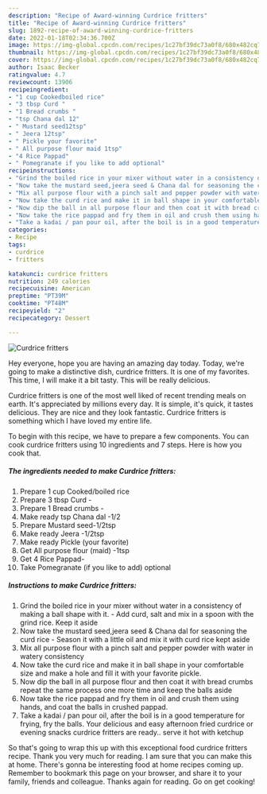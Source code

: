 ```yaml
---
description: "Recipe of Award-winning Curdrice fritters"
title: "Recipe of Award-winning Curdrice fritters"
slug: 1892-recipe-of-award-winning-curdrice-fritters
date: 2022-01-18T02:34:36.700Z
image: https://img-global.cpcdn.com/recipes/1c27bf39dc73a0f8/680x482cq70/curdrice-fritters-recipe-main-photo.jpg
thumbnail: https://img-global.cpcdn.com/recipes/1c27bf39dc73a0f8/680x482cq70/curdrice-fritters-recipe-main-photo.jpg
cover: https://img-global.cpcdn.com/recipes/1c27bf39dc73a0f8/680x482cq70/curdrice-fritters-recipe-main-photo.jpg
author: Isaac Becker
ratingvalue: 4.7
reviewcount: 13906
recipeingredient:
- "1 cup Cookedboiled rice"
- "3 tbsp Curd "
- "1 Bread crumbs "
- "tsp Chana dal 12"
- " Mustard seed12tsp"
- " Jeera 12tsp"
- " Pickle your favorite"
- " All purpose flour maid 1tsp"
- "4 Rice Pappad"
- " Pomegranate if you like to add optional"
recipeinstructions:
- "Grind the boiled rice in your mixer without water in a consistency of making a ball shape with it. Add curd, salt and mix in a spoon with the grind rice. Keep it aside"
- "Now take the mustard seed,jeera seed & Chana dal for seasoning the curd rice  Season it with a little oil and mix it with curd rice kept aside"
- "Mix all purpose flour with a pinch salt and pepper powder with water in watery consistency"
- "Now take the curd rice and make it in ball shape in your comfortable size and make a hole and fill it with your favorite pickle."
- "Now dip the ball in all purpose flour and then coat it with bread crumbs repeat the same process one more time and keep the balls aside"
- "Now take the rice pappad and fry them in oil and crush them using hands, and coat the balls in crushed pappad."
- "Take a kadai / pan pour oil, after the boil is in a good temperature for frying, fry the balls. Your delicious and easy afternoon fried curdrice or evening snacks curdrice fritters are ready.. serve it hot with ketchup"
categories:
- Recipe
tags:
- curdrice
- fritters

katakunci: curdrice fritters 
nutrition: 249 calories
recipecuisine: American
preptime: "PT39M"
cooktime: "PT48M"
recipeyield: "2"
recipecategory: Dessert

---
```



![Curdrice fritters](https://img-global.cpcdn.com/recipes/1c27bf39dc73a0f8/680x482cq70/curdrice-fritters-recipe-main-photo.jpg)

Hey everyone, hope you are having an amazing day today. Today, we're going to make a distinctive dish, curdrice fritters. It is one of my favorites. This time, I will make it a bit tasty. This will be really delicious.



Curdrice fritters is one of the most well liked of recent trending meals on earth. It's appreciated by millions every day. It is simple, it's quick, it tastes delicious. They are nice and they look fantastic. Curdrice fritters is something which I have loved my entire life.


To begin with this recipe, we have to prepare a few components. You can cook curdrice fritters using 10 ingredients and 7 steps. Here is how you cook that.

<!--inarticleads1-->

##### The ingredients needed to make Curdrice fritters:

1. Prepare 1 cup Cooked/boiled rice
1. Prepare 3 tbsp Curd -
1. Prepare 1 Bread crumbs -
1. Make ready tsp Chana dal -1/2
1. Prepare  Mustard seed-1/2tsp
1. Make ready  Jeera -1/2tsp
1. Make ready  Pickle (your favorite)
1. Get  All purpose flour (maid) -1tsp
1. Get 4 Rice Pappad-
1. Take  Pomegranate (if you like to add) optional




<!--inarticleads2-->

##### Instructions to make Curdrice fritters:

1. Grind the boiled rice in your mixer without water in a consistency of making a ball shape with it. - Add curd, salt and mix in a spoon with the grind rice. Keep it aside
1. Now take the mustard seed,jeera seed & Chana dal for seasoning the curd rice  - Season it with a little oil and mix it with curd rice kept aside
1. Mix all purpose flour with a pinch salt and pepper powder with water in watery consistency
1. Now take the curd rice and make it in ball shape in your comfortable size and make a hole and fill it with your favorite pickle.
1. Now dip the ball in all purpose flour and then coat it with bread crumbs repeat the same process one more time and keep the balls aside
1. Now take the rice pappad and fry them in oil and crush them using hands, and coat the balls in crushed pappad.
1. Take a kadai / pan pour oil, after the boil is in a good temperature for frying, fry the balls. Your delicious and easy afternoon fried curdrice or evening snacks curdrice fritters are ready.. serve it hot with ketchup




So that's going to wrap this up with this exceptional food curdrice fritters recipe. Thank you very much for reading. I am sure that you can make this at home. There's gonna be interesting food at home recipes coming up. Remember to bookmark this page on your browser, and share it to your family, friends and colleague. Thanks again for reading. Go on get cooking!
